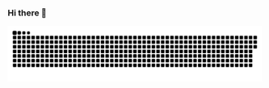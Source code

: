 ### Hi there 👋

<picture>
  <source media="(prefers-color-scheme: dark)" srcset="https://raw.githubusercontent.com/Miguel-Selvati-Fonseca/Miguel-Selvati-Fonseca/output/github-contribution-grid-snake-dark.svg">
  <source media="(prefers-color-scheme: light)" srcset="https://raw.githubusercontent.com/Miguel-Selvati-Fonseca/Miguel-Selvati-Fonseca/output/github-contribution-grid-snake.svg">
  <img alt="github contribution grid snake animation" src="https://raw.githubusercontent.com/Miguel-Selvati-Fonseca/Miguel-Selvati-Fonseca/output/github-contribution-grid-snake.svg">
</picture>
